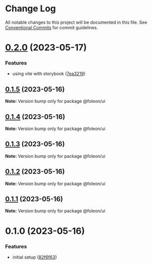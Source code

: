 # Change Log

All notable changes to this project will be documented in this file.
See [Conventional Commits](https://conventionalcommits.org) for commit guidelines.

# [0.2.0](https://github.com/emunhoz/foleon-project/compare/@foleon/ui@0.1.5...@foleon/ui@0.2.0) (2023-05-17)

### Features

- using vite with storybook ([7ea3219](https://github.com/emunhoz/foleon-project/commit/7ea3219fdebdfc91e7adc2100d763eabfaf98335))

## [0.1.5](https://github.com/emunhoz/foleon-project/compare/@foleon/ui@0.1.4...@foleon/ui@0.1.5) (2023-05-16)

**Note:** Version bump only for package @foleon/ui

## [0.1.4](https://github.com/emunhoz/foleon-project/compare/@foleon/ui@0.1.3...@foleon/ui@0.1.4) (2023-05-16)

**Note:** Version bump only for package @foleon/ui

## [0.1.3](https://github.com/emunhoz/foleon-project/compare/@foleon/ui@0.1.2...@foleon/ui@0.1.3) (2023-05-16)

**Note:** Version bump only for package @foleon/ui

## [0.1.2](https://github.com/emunhoz/foleon-project/compare/@foleon/ui@0.1.1...@foleon/ui@0.1.2) (2023-05-16)

**Note:** Version bump only for package @foleon/ui

## [0.1.1](https://github.com/emunhoz/foleon-project/compare/@foleon/ui@0.1.0...@foleon/ui@0.1.1) (2023-05-16)

**Note:** Version bump only for package @foleon/ui

# 0.1.0 (2023-05-16)

### Features

- initial setup ([82f6f63](https://github.com/emunhoz/foleon-project/commit/82f6f6392cd3ebc1705bb6bbc20bdd67049e5c17))
